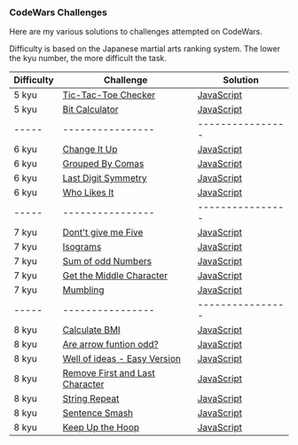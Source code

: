 ### CodeWars Challenges
Here are my various solutions to challenges attempted on CodeWars.

Difficulty is based on the Japanese martial arts ranking system. The lower the kyu number, the more difficult the task.

| Difficulty | Challenge                                | Solution                                 |
| ---------- | ---------------------------------------- | ---------------------------------------- |
| 5 kyu      | [Tic-Tac-Toe Checker ](https://www.codewars.com/kata/tic-tac-toe-checker/javascript) | [JavaScript](https://github.com/acgrdumlu/codewars-solutions/blob/master/5%20kyu/tic_tac_toe_checker.js) |
| 5 kyu      | [Bit Calculator ](https://www.codewars.com/kata/bit-calculator/javascript) | [JavaScript](https://github.com/acgrdumlu/codewars-solutions/blob/master/5%20kyu/bit_calculator.js) |
| -----      | ---------------- | ---------------- |
| 6 kyu      | [Change It Up ](https://www.codewars.com/kata/58039f8efca342e4f0000023) | [JavaScript](https://github.com/acgrdumlu/codewars-solutions/blob/master/6%20kyu/change_it_up.js) |
| 6 kyu      | [Grouped By Comas ](https://www.codewars.com/kata/5274e122fc75c0943d000148) | [JavaScript](https://github.com/acgrdumlu/codewars-solutions/blob/master/6%20kyu/grouped_by_comas.js) |
| 6 kyu      | [Last Digit Symmetry ](https://www.codewars.com/kata/59a9466f589d2af4c50001d8) | [JavaScript](https://github.com/acgrdumlu/codewars-solutions/blob/master/6%20kyu/last_digit_symmetry.js) |
| 6 kyu      | [Who Likes It ](https://www.codewars.com/kata/5266876b8f4bf2da9b000362) | [JavaScript](https://github.com/acgrdumlu/codewars-solutions/blob/master/6%20kyu/who_likes_it.js) |
| -----      | ---------------- | ---------------- |
| 7 kyu      | [Dont't give me Five ](https://www.codewars.com/kata/dont-give-me-five/javascript) | [JavaScript](https://github.com/acgrdumlu/codewars-solutions/blob/master/7%20kyu/dont_give_me_five.js) |
| 7 kyu      | [Isograms ](https://www.codewars.com/kata/isograms/javascript) | [JavaScript](https://github.com/acgrdumlu/codewars-solutions/blob/master/7%20kyu/isograms.js) |
| 7 kyu      | [Sum of odd Numbers ](https://www.codewars.com/kata/sum-of-odd-numbers/javascript) | [JavaScript](https://github.com/acgrdumlu/codewars-solutions/blob/master/7%20kyu/sum_of_odd_numbers.js) |
| 7 kyu      | [Get the Middle Character ](https://www.codewars.com/kata/get-the-middle-character/javascript) | [JavaScript](https://github.com/acgrdumlu/codewars-solutions/blob/master/7%20kyu/get_the_middle_character.js) |
| 7 kyu      | [Mumbling ](https://www.codewars.com/kata/mumbling) | [JavaScript](https://github.com/acgrdumlu/codewars-solutions/blob/master/7%20kyu/mumbling.js) |
| -----      | ---------------- | ---------------- |
| 8 kyu      | [Calculate BMI ](https://www.codewars.com/kata/calculate-bmi) | [JavaScript](https://github.com/acgrdumlu/codewars-solutions/blob/master/8%20kyu/calculate_bmi.js) |
| 8 kyu      | [Are arrow funtion odd? ](https://www.codewars.com/kata/are-arrow-functions-odd) | [JavaScript](https://github.com/acgrdumlu/codewars-solutions/blob/master/8%20kyu/are_arrow_function_odd.js) |
| 8 kyu      | [Well of ideas - Easy Version ](https://www.codewars.com/kata/57f222ce69e09c3630000212) | [JavaScript](https://github.com/acgrdumlu/codewars-solutions/blob/master/8%20kyu/well_of_ideas.js) |
| 8 kyu      | [Remove First and Last Character ](https://www.codewars.com/kata/remove-first-and-last-character) | [JavaScript](https://github.com/acgrdumlu/codewars-solutions/blob/master/8%20kyu/remove_first_and_last_character.js) |
| 8 kyu      | [String Repeat ](https://www.codewars.com/kata/string-repeat) | [JavaScript](https://github.com/acgrdumlu/codewars-solutions/blob/master/8%20kyu/string_repeat.js) |
| 8 kyu      | [Sentence Smash ](https://www.codewars.com/kata/sentence-smash) | [JavaScript](https://github.com/acgrdumlu/codewars-solutions/blob/master/8%20kyu/sentence_smash.js) |
| 8 kyu      | [Keep Up the Hoop ](https://www.codewars.com/kata/keep-up-the-hoop/javascript) | [JavaScript](https://github.com/acgrdumlu/codewars-solutions/blob/master/8%20kyu/keep_up_the_hoop.js) |




